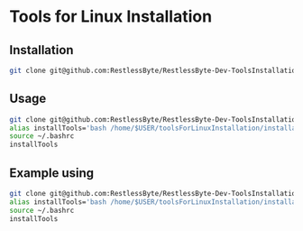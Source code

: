 # Tools for Linux Installation

## Installation

```bash
git clone git@github.com:RestlessByte/RestlessByte-Dev-ToolsInstallationForLinux.git
```

## Usage

```bash
git clone git@github.com:RestlessByte/RestlessByte-Dev-ToolsInstallationForLinux.git
alias installTools='bash /home/$USER/toolsForLinuxInstallation/installation.sh'
source ~/.bashrc
installTools
```

## Example using
```bash
git clone git@github.com:RestlessByte/RestlessByte-Dev-ToolsInstallationForLinux.git
alias installTools='bash /home/$USER/toolsForLinuxInstallation/installation.sh'
source ~/.bashrc
installTools
```